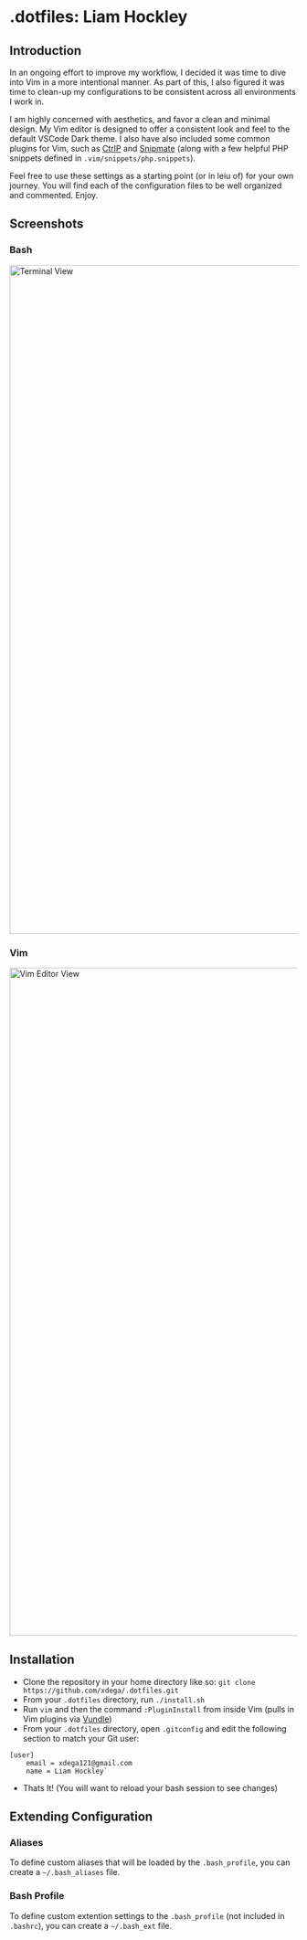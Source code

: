 # .dotfiles: Liam Hockley

## Introduction
In an ongoing effort to improve my workflow, I decided it was time to dive into Vim in a more intentional manner. As part of this, I also figured it was time to clean-up my configurations to be consistent across all environments I work in. 

I am highly concerned with aesthetics, and favor a clean and minimal design. My Vim editor is designed to offer a consistent look and feel to the default VSCode Dark theme. I also have also included some common plugins for Vim, such as [CtrlP](https://github.com/ctrlpvim/ctrlp.vim) and [Snipmate](https://github.com/garbas/vim-snipmate) (along with a few helpful PHP snippets defined in `.vim/snippets/php.snippets`). 

Feel free to use these settings as a starting point (or in leiu of) for your own journey. You will find each of the configuration files to be well organized and commented. Enjoy.

## Screenshots

### Bash

<img width="1171" alt="Terminal View" src="https://user-images.githubusercontent.com/8093386/29902847-43f19570-8dc6-11e7-8e46-4f9d6816bafd.png">

### Vim

<img width="1170" alt="Vim Editor View" src="https://user-images.githubusercontent.com/8093386/29902846-43d6aef4-8dc6-11e7-9fd3-7d55055ce392.png">

## Installation

- Clone the repository in your home directory like so: `git clone https://github.com/xdega/.dotfiles.git`
- From your `.dotfiles` directory, run `./install.sh`
- Run `vim` and then the command `:PluginInstall` from inside Vim (pulls in Vim plugins via [Vundle](https://github.com/VundleVim/Vundle.vim))
- From your `.dotfiles` directory, open `.gitconfig` and edit the following section to match your Git user:
```
[user]
    email = xdega121@gmail.com
    name = Liam Hockley`
```
- Thats It! (You will want to reload your bash session to see changes)

## Extending Configuration

### Aliases

To define custom aliases that will be loaded by the `.bash_profile`, you can create a `~/.bash_aliases` file.

### Bash Profile
To define custom extention settings to the `.bash_profile` (not included in `.bashrc`), you can create a `~/.bash_ext` file.
